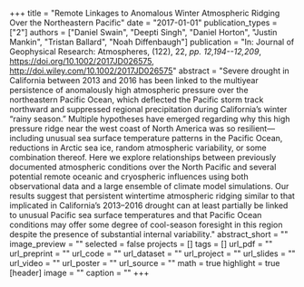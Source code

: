 +++
title = "Remote Linkages to Anomalous Winter Atmospheric Ridging Over the Northeastern Pacific"
date = "2017-01-01"
publication_types = ["2"]
authors = ["Daniel Swain", "Deepti Singh", "Daniel Horton", "Justin Mankin", "Tristan Ballard", "Noah Diffenbaugh"]
publication = "In: Journal of Geophysical Research: Atmospheres, (122), 22, _pp. 12,194--12,209_, https://doi.org/10.1002/2017JD026575, http://doi.wiley.com/10.1002/2017JD026575"
abstract = "Severe drought in California between 2013 and 2016 has been linked to the multiyear persistence of anomalously high atmospheric pressure over the northeastern Pacific Ocean, which deflected the Pacific storm track northward and suppressed regional precipitation during California’s winter “rainy season.” Multiple hypotheses have emerged regarding why this high pressure ridge near the west coast of North America was so resilient—including unusual sea surface temperature patterns in the Pacific Ocean, reductions in Arctic sea ice, random atmospheric variability, or some combination thereof. Here we explore relationships between previously documented atmospheric conditions over the North Pacific and several potential remote oceanic and cryospheric influences using both observational data and a large ensemble of climate model simulations. Our results suggest that persistent wintertime atmospheric ridging similar to that implicated in California’s 2013–2016 drought can at least partially be linked to unusual Pacific sea surface temperatures and that Pacific Ocean conditions may offer some degree of cool-season foresight in this region despite the presence of substantial internal variability."
abstract_short = ""
image_preview = ""
selected = false
projects = []
tags = []
url_pdf = ""
url_preprint = ""
url_code = ""
url_dataset = ""
url_project = ""
url_slides = ""
url_video = ""
url_poster = ""
url_source = ""
math = true
highlight = true
[header]
image = ""
caption = ""
+++
